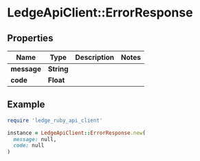 # LedgeApiClient::ErrorResponse

## Properties

| Name | Type | Description | Notes |
| ---- | ---- | ----------- | ----- |
| **message** | **String** |  |  |
| **code** | **Float** |  |  |

## Example

```ruby
require 'ledge_ruby_api_client'

instance = LedgeApiClient::ErrorResponse.new(
  message: null,
  code: null
)
```

